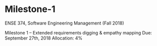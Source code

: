 # Milestone-1
ENSE 374, Software Engineering Management (Fall 2018)

Milestone 1 – Extended requirements digging &amp; empathy mapping
Due: September 27th, 2018
Allocation: 4%

